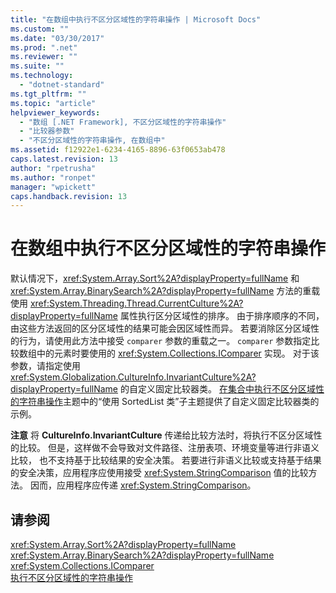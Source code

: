 ```yaml
---
title: "在数组中执行不区分区域性的字符串操作 | Microsoft Docs"
ms.custom: ""
ms.date: "03/30/2017"
ms.prod: ".net"
ms.reviewer: ""
ms.suite: ""
ms.technology: 
  - "dotnet-standard"
ms.tgt_pltfrm: ""
ms.topic: "article"
helpviewer_keywords: 
  - "数组 [.NET Framework], 不区分区域性的字符串操作"
  - "比较器参数"
  - "不区分区域性的字符串操作, 在数组中"
ms.assetid: f12922e1-6234-4165-8896-63f0653ab478
caps.latest.revision: 13
author: "rpetrusha"
ms.author: "ronpet"
manager: "wpickett"
caps.handback.revision: 13
---
```

# 在数组中执行不区分区域性的字符串操作
默认情况下，<xref:System.Array.Sort%2A?displayProperty=fullName> 和 <xref:System.Array.BinarySearch%2A?displayProperty=fullName> 方法的重载使用 <xref:System.Threading.Thread.CurrentCulture%2A?displayProperty=fullName> 属性执行区分区域性的排序。  由于排序顺序的不同，由这些方法返回的区分区域性的结果可能会因区域性而异。  若要消除区分区域性的行为，请使用此方法中接受 `comparer` 参数的重载之一。  `comparer` 参数指定比较数组中的元素时要使用的 <xref:System.Collections.IComparer> 实现。  对于该参数，请指定使用 <xref:System.Globalization.CultureInfo.InvariantCulture%2A?displayProperty=fullName> 的自定义固定比较器类。  [在集合中执行不区分区域性的字符串操作](../../../docs/standard/globalization-localization/performing-culture-insensitive-string-operations-in-collections.md)主题中的“使用 SortedList 类”子主题提供了自定义固定比较器类的示例。  
  
 **注意** 将 **CultureInfo.InvariantCulture** 传递给比较方法时，将执行不区分区域性的比较。  但是，这样做不会导致对文件路径、注册表项、环境变量等进行非语义比较，  也不支持基于比较结果的安全决策。  若要进行非语义比较或支持基于结果的安全决策，应用程序应使用接受 <xref:System.StringComparison> 值的比较方法。  因而，应用程序应传递 <xref:System.StringComparison>。  
  
## 请参阅  
 <xref:System.Array.Sort%2A?displayProperty=fullName>   
 <xref:System.Array.BinarySearch%2A?displayProperty=fullName>   
 <xref:System.Collections.IComparer>   
 [执行不区分区域性的字符串操作](../../../docs/standard/globalization-localization/performing-culture-insensitive-string-operations.md)
